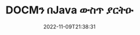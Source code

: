 ---
############################# Static ############################
layout: "auto-gen-editor"
date: 2022-11-09T21:38:31
draft: false
otherformats: doc docx dotx xls xlsx xlsm ppt pptx pptm mobi epub html mhtml txt xml csv rtf odt msg eml

############################# Head ############################
head_title: "DOCM አርታዒ — DOCMን በJava አርትዕ"
head_description: "ጥቂት የኮድ መስመሮችን በመጠቀም DOCMን በJava ውስጥ እንዴት ማስተካከል ይቻላል? 30+ የፋይል ቅርጸቶችን ለማርትዕ፣ ለማዘመን እና ለማስቀመጥ GroupDocs ሰነዶችን የሚያስኬዱ ኤፒአይዎችን ይጠቀሙ።"

############################# Header ############################
title: "DOCMን በJava ውስጥ ያርትዑ"
description: "ውጤታማ እና ጠንካራ DOCM አርትዖት የአገልጋይ ጎን GroupDocs.Editor ለJava APIs፣ እንደ Microsoft ወይም Open Office ያሉ ሶፍትዌሮችን ሳይጠቀም።"
bg_image: "https://cms.admin.containerize.com/templates/aspose/App_Themes/V3/images/bg/header1.png"
bg_overlay: false
button:
    enable: true
    icon: "fas fa-arrow-down"
    label: "ነጻ ሙከራ ያውርዱ"
    link: "https://downloads.groupdocs.com/editor/java"

############################# SubMenu ############################
submenu:
    enable: true

    left:
        img_alt: "GroupDocs.Editor for Java"
        image: "https://cms.admin.containerize.com/templates/groupdocs/images/product-logos/90x90-noborder/groupdocs-editor-java.png"
        product: "GroupDocs.Editor"
        platform: "Java"

    middle:
        button:

            # button loop
            - link: "https://apireference.groupdocs.com/editor/java"
              text: "የኤፒአይ ማጣቀሻ"

            # button loop
            - link: "https://github.com/groupdocs-editor"
              text: "የኮድ ምሳሌዎች"

            # button loop
            - link: "https://products.groupdocs.app/editor/family"
              text: "የቀጥታ ማሳያዎች"

            # button loop
            - link: "https://purchase.groupdocs.com/pricing/editor/java"
              text: "የዋጋ አሰጣጥ"

    right:
        link_download: "https://downloads.groupdocs.com/editor"
        link_learn: "https://docs.groupdocs.com/editor/java"
        link_buy: "https://purchase.groupdocs.com"

############################# About ############################
about:
    enable: true
    title: "ስለ GroupDocs.Editor for Java ኤፒአይ"
    content: |
        [GroupDocs.Editor for Java](/am/አርታዒ/java/) ኤፒአይ የማይክሮሶፍት ዎርድ፣ ኤክሴል፣ ፓወር ፖይንት፣ ኦፊስ ሰነዶችን እና አቀራረቦችን ለማርትዕ ትክክለኛ ምርጫ ነው። GroupDocs.Editor ከፍተኛ አፈጻጸም በሚያስፈልግበት የአገልጋይ ጎን እና የኋላ-መጨረሻ ስርዓቶች ተስማሚ የሆነ ራሱን የቻለ ኤፒአይ ነው። እንደ Microsoft ወይም Open Office ባሉ ሶፍትዌሮች ላይ የተመካ አይደለም.

############################# Steps ############################
steps:
    enable: true
    title_left: "በJava ውስጥ DOCMን ለማርትዕ ደረጃዎች"
    content_left: |
        [GroupDocs.Editor for Java](/am/አርታዒ/java/) ገንቢዎች ጥቂት የኮድ መስመሮችን በመጠቀም DOCM ፋይሎችን እንዲያርትዑ ቀላል እና ቀጥተኛ መንገድን ይሰጣል።
        * የግዴታ የፋይል ዱካ ወይም ዥረት ያለው የ«አርታዒ» ክፍል ምሳሌ እና አማራጭ `WordProcessingLoadOptions` ክፍል ይፍጠሩ እና DOCM ፋይሉን ይጫኑ
        * ለDOCM ፋይል ቅርጸት `WordProcessingEditOptions` ክፍልን ይፍጠሩ እና ያቀናብሩ
        * ወደ `Editor.Edit()` ዘዴ ይደውሉ እና በማንኛውም WYSIWYG-አርታዒ በቀላሉ የሚስተካከል DOCM ሰነድ በኤችቲኤምኤል ቅርጸት ያግኙ።
        * የ«Editor.Save()» ዘዴ ይደውሉ እና የ«WordProcessingSaveOptions» ክፍልን በመጠቀም የተስተካከለውን DOCM ፋይል ያስቀምጡ።

        
    title_right: "የስርዓት መስፈርቶች"
    content_right: |
        በGroupDocs.Editor for Java ኤፒአይዎች መሰረታዊ የሰነድ ማረም ጥቂት ቀላል ደረጃዎችን በመተግበር ሊከናወን ይችላል። የእኛ ኤፒአይዎች በሁሉም ዋና መድረኮች እና ኦፕሬቲንግ ሲስተሞች ላይ ይደገፋሉ። ከዚህ በታች ያለውን ኮድ ከመተግበሩ በፊት፣ እባክዎ በስርዓትዎ ላይ የሚከተሉት ቅድመ ሁኔታዎች እንዳሉዎት ያረጋግጡ።

        * ስርዓተ ክወናዎች-ማይክሮሶፍት ዊንዶውስ ፣ ሊኑክስ ፣ ማክኦኤስ
        * የልማት አካባቢ፡ NetBeans, IntelliJ IDEA, Eclipse
        * ማዕቀፎች: Java 7 (1.7) and above
        * የቅርብ ጊዜውን የGroupDocs.Editor for Java ስሪት ከ[Maven](https://repository.groupdocs.com/editor/) ወርዷል።
        
    code: |        
        ```java
        // Load the DOCM file into Editor with the optional WordProcessingLoadOptions
        Editor editor = new Editor("source.docm", new WordProcessingLoadOptions());

        // Create and adjust the edit options
        WordProcessingEditOptions editOptions = new WordProcessingEditOptions();

        // Open input DOCM document for edit — obtain an intermediate document, that can be edited
        EditableDocument beforeEdit = editor.edit(editOptions);

        // Grab DOCM document content and associated resources from editable document
        string content = beforeEdit.getContent();

        // Send the content to WYSIWYG-editor, edit it there, and send edited content back to the server-side
        // This step simulates a such operation
        string updatedContent = content.replace("Subtitle", "Edited subtitle");

        // Grab edited content and resources from WYSIWYG-editor and create a new EditableDocument instance from it
        EditableDocument afterEdit = EditableDocument.fromMarkup(updatedContent, null);

        // Create a save options and select a desired output format
        WordProcessingSaveOptions saveOptions = new WordProcessingSaveOptions(WordProcessingFormats.Docm);

        // Save edited DOCM document to the file
        editor.save(afterEdit, "edited.docm", saveOptions);
        ```
        
############################# Demos ############################
demos:
    enable: true
    title: "DOCM የቀጥታ ማሳያዎች አርታዒ"
    content: |
        የ[GroupDocs.Editor Live Demos](https://products.groupdocs.app/editor/family) ድር ጣቢያን በመጎብኘት አሁኑኑ DOCMን ያርትዑ።
        የቀጥታ ማሳያው የሚከተሉት ጥቅሞች አሉት
        
############################# More Formats ############################
more_formats:
    enable: true
    title: "ሌሎች የሚደገፉ አርታኢዎች"
    content: |
        እንዲሁም ሌሎች የፋይል ቅርጸቶችን ማርትዕ ይችላሉ። እባክዎ ከታች ያለውን ሙሉ ዝርዝር ይመልከቱ።


############################# Back to top ###############################
back_to_top:
    enable: true
---